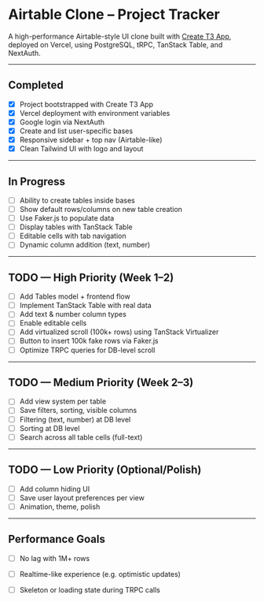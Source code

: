# Airtable Clone – Project Tracker

A high-performance Airtable-style UI clone built with [Create T3 App](https://create.t3.gg/), deployed on Vercel, using PostgreSQL, tRPC, TanStack Table, and NextAuth.

---

## Completed

- [x] Project bootstrapped with Create T3 App  
- [x] Vercel deployment with environment variables  
- [x] Google login via NextAuth  
- [x] Create and list user-specific bases  
- [x] Responsive sidebar + top nav (Airtable-like)  
- [x] Clean Tailwind UI with logo and layout  

---

## In Progress

- [ ] Ability to create tables inside bases  
- [ ] Show default rows/columns on new table creation  
- [ ] Use Faker.js to populate data  
- [ ] Display tables with TanStack Table  
- [ ] Editable cells with tab navigation  
- [ ] Dynamic column addition (text, number)  

---

## TODO — High Priority (Week 1–2)

- [ ] Add Tables model + frontend flow  
- [ ] Implement TanStack Table with real data  
- [ ] Add text & number column types  
- [ ] Enable editable cells  
- [ ] Add virtualized scroll (100k+ rows) using TanStack Virtualizer  
- [ ] Button to insert 100k fake rows via Faker.js  
- [ ] Optimize TRPC queries for DB-level scroll  

---

## TODO — Medium Priority (Week 2–3)

- [ ] Add view system per table  
- [ ] Save filters, sorting, visible columns  
- [ ] Filtering (text, number) at DB level  
- [ ] Sorting at DB level  
- [ ] Search across all table cells (full-text)  

---

## TODO — Low Priority (Optional/Polish)

- [ ] Add column hiding UI  
- [ ] Save user layout preferences per view  
- [ ] Animation, theme, polish  

---

## Performance Goals

- [ ] No lag with 1M+ rows  
- [ ] Realtime-like experience (e.g. optimistic updates)  
- [ ] Skeleton or loading state during TRPC calls  

